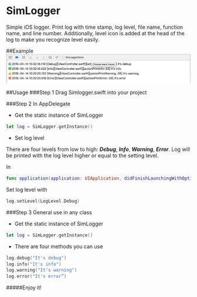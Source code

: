 # SimLogger
Simple iOS logger. Print log with time stamp, log level, file name, function name, and line number. Additionally, level icon is added at the head of the log to make you recognize level easily.

##Example
<img src="https://raw.githubusercontent.com/aac1109/SimLogger/master/SimLoggerExample.png" alt="Example" style="width: 690px;" />

##Usage
###Step 1
Drag Simlogger.swift into your project


###Step 2
In AppDelegate

* Get the static instance of SimLogger
```Swift
let log = SimLogger.getInstance()
```

* Set log level

There are four levels from low to high: ***Debug***, ***Info***, ***Warning***, ***Error***. Log will be printed with the log level higher or equal to the setting level.

In
```Swift 
func application(application: UIApplication, didFinishLaunchingWithOptions launchOptions: [NSObject: AnyObject]?) 
```
Set log level with
```Swift
log.setLevel(LogLevel.Debug)
```


###Step 3
General use in any class

* Get the static instance of SimLogger
```Swift
let log = SimLogger.getInstance()
```
* There are four methods you can use
```Swift
log.debug("It's debug")
log.info("It's info")
log.warning("It's warning")
log.error("It's error”)
```
#####Enjoy it!

